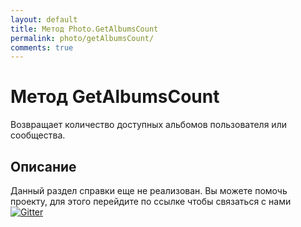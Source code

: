```yaml
---
layout: default
title: Метод Photo.GetAlbumsCount
permalink: photo/getAlbumsCount/
comments: true
---
```

# Метод GetAlbumsCount
Возвращает количество доступных альбомов пользователя или сообщества.

## Описание
Данный раздел справки еще не реализован. Вы  можете помочь проекту, для этого перейдите по ссылке чтобы связаться с нами [![Gitter](https://badges.gitter.im/Join%20Chat.svg)](https://gitter.im/vknet/vk?utm_source=badge&utm_medium=badge&utm_campaign=pr-badge)
